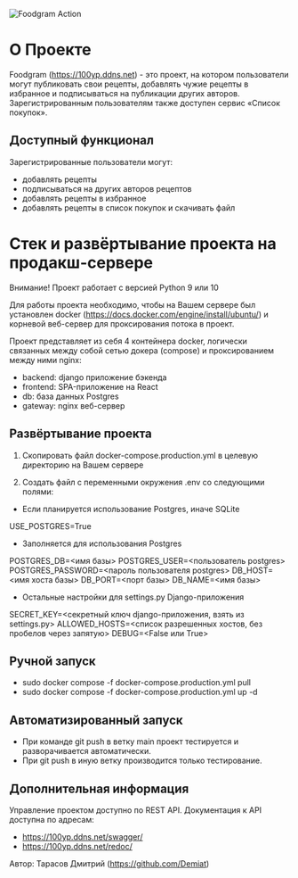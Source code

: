 ![Foodgram Action](https://github.com/Demiat/foodgram/actions/workflows/main.yml/badge.svg?event=push)

# О Проекте

Foodgram (https://100yp.ddns.net) - это проект, на котором пользователи могут публиковать свои рецепты, добавлять чужие рецепты в избранное и подписываться на публикации других авторов. Зарегистрированным пользователям также доступен сервис «Список покупок». 

## Доступный функционал

Зарегистрированные пользователи могут:
- добавлять рецепты
- подписываться на других авторов рецептов
- добавлять рецепты в избранное
- добавлять рецепты в список покупок и скачивать файл


# Стек и развёртывание проекта на продакш-сервере

Внимание! Проект работает с версией Python 9 или 10

Для работы проекта необходимо, чтобы на Вашем сервере был установлен
docker (https://docs.docker.com/engine/install/ubuntu/)
и корневой веб-сервер для проксирования потока в проект.

Проект представляет из себя 4 контейнера docker, логически
связанных между собой сетью докера (compose) и проксированием между ними nginx:
- backend: django приложение бэкенда
- frontend: SPA-приложение на React
- db: база данных Postgres
- gateway: nginx веб-сервер


## Развёртывание проекта

1) Скопировать файл docker-compose.production.yml
в целевую директорию на Вашем сервере

2) Создать файл с переменными окружения .env со следующими полями:

- Если планируется использование Postgres, иначе SQLite

USE_POSTGRES=True

- Заполняется для использования Postgres

POSTGRES_DB=<имя базы>
POSTGRES_USER=<пользователь postgres>
POSTGRES_PASSWORD=<пароль пользователя postgres>
DB_HOST=<имя хоста базы>
DB_PORT=<порт базы>
DB_NAME=<имя базы>

- Остальные настройки для settings.py Django-приложения

SECRET_KEY=<секретный ключ django-приложения, взять из settings.py>
ALLOWED_HOSTS=<список разрешенных хостов, без пробелов через запятую>
DEBUG=<False или True> 

## Ручной запуск

- sudo docker compose -f docker-compose.production.yml pull
- sudo docker compose -f docker-compose.production.yml up -d

## Автоматизированный запуск

- При команде git push в ветку main проект тестируется 
и разворачивается автоматически.
- При git push в иную ветку производится только тестирование.

## Дополнительная информация

Управление проектом доступно по REST API.
Документация к API доступна по адресам:
- https://100yp.ddns.net/swagger/
- https://100yp.ddns.net/redoc/


Автор: Тарасов Дмитрий (https://github.com/Demiat)